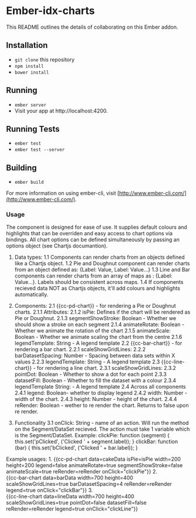 # Ember-idx-charts

This README outlines the details of collaborating on this Ember addon.

## Installation

* `git clone` this repository
* `npm install`
* `bower install`

## Running

* `ember server`
* Visit your app at http://localhost:4200.

## Running Tests

* `ember test`
* `ember test --server`

## Building

* `ember build`

For more information on using ember-cli, visit [http://www.ember-cli.com/](http://www.ember-cli.com/).

### Usage
The component is designed for ease of use. 
It supplies default colours and highlights that can be overriden and easy access to chart options via bindings.
All chart options can be defined simultaneously by passing an options object (see Chartjs documantion).

1. Data types:
  1.1 Components can render charts from an objects defined like a Chartjs object.
  1.2 Pie and Doughnut component can render charts from an object defined as: {Label: Value, Label: Value...}
  1.3 Line and Bar components can render charts from an array of maps as : {Label: Value...}. Labels should be           consistent across maps.
  1.4 If components recieved data NOT as Chartjs objects, it'll add colours and highlights automatically.

2. Components:
  2.1 {{cc-pd-chart}} - for rendering a Pie or Doughnut charts.
      2.1.1 Attributes:
        2.1.2 isPie: Defines if the chart will be rendered as Pie or Doughnut.
        2.1.3 segmentShowStroke: Boolean - Whether we should show a stroke on each segment
        2.1.4 animateRotate: Boolean - Whether we animate the rotation of the chart
        2.1.5 animateScale: Boolean - Whether we animate scaling the chart from the centre
        2.1.6 legendTemplate: String - A legend template
  2.2 {{cc-bar-chart}} - for rendering a bar chart.
    2.2.1 scaleShowGridLines:
    2.2.2 barDatasetSpacing: Number - Spacing between data sets within X values
    2.2.3 legendTemplate: String - A legend template
  2.3 {{cc-line-chart}} - for rendering a line chart.
    2.3.1 scaleShowGridLines:
    2.3.2 pointDot: Boolean - Whether to show a dot for each point
    2.3.3 datasetFill: Boolean - Whether to fill the dataset with a colour
    2.3.4 legendTemplate String: - A legend template
  2.4 Across all components
    2.4.1 legend: Boolean- whether to display legend
    2.4.2 width: Number - width of the chart.
    2.4.3 height: Number - height of the chart.
    2.4.4 reRender: Boolean - wether to re render the chart. Returns to false upon re render. 
3. Functionality
  3.1 onClick: String - name of an action. Will run the method on the Segment/DataSet recieved.
                        The action must take 1 variable which is the Segment/DataSet. Example:
   clickPie: function (segment) {
    this.set('pClicked', ('Clicked ' + segment.label));
  }
  clickBar: function (bar) {
    this.set('bClicked', ('Clicked ' + bar.label));
  }
  
Example usages:
1.
{{cc-pd-chart data=cakeData isPie=isPie width=200 height=200 legend=false animateRotate=true segmentShowStroke=false animateScale=true reRender=reRender onClick="clickPie"}}
2.    
{{cc-bar-chart data=barData width=700 height=400 scaleShowGridLines=true barDatasetSpacing=4 reRender=reRender legend=true onClick="clickBar"}}
3.  
{{cc-line-chart data=lineData width=700 height=400 scaleShowGridLines=true pointDot=false datasetFill=false reRender=reRender legend=true onClick="clickLine"}}
    
    
    
    
